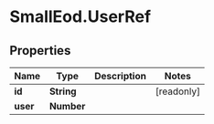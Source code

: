 # SmallEod.UserRef

## Properties

Name | Type | Description | Notes
------------ | ------------- | ------------- | -------------
**id** | **String** |  | [readonly] 
**user** | **Number** |  | 


